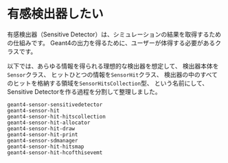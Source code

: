 # 有感検出器したい

有感検出器（Sensitive Detector）は、シミュレーションの結果を取得するための仕組みです。
Geant4の出力を得るために、ユーザーが体得する必要があるクラスです。

以下では、あらゆる情報を得られる理想的な検出器を想定して、
検出器本体を``Sensor``クラス、
ヒットひとつの情報を``SensorHit``クラス、
検出器の中のすべてのヒットを格納する領域を``SensorHitsCollection``型、
という名前にして、Sensitive Detectorを作る過程を分割して整理しました。

```{toctree}
geant4-sensor-sensitivedetector
geant4-sensor-hit
geant4-sensor-hit-hitscollection
geant4-sensor-hit-allocator
geant4-sensor-hit-draw
geant4-sensor-hit-print
geant4-sensor-sdmanager
geant4-sensor-hit-hitsmap
geant4-sensor-hit-hcofthisevemt
```
